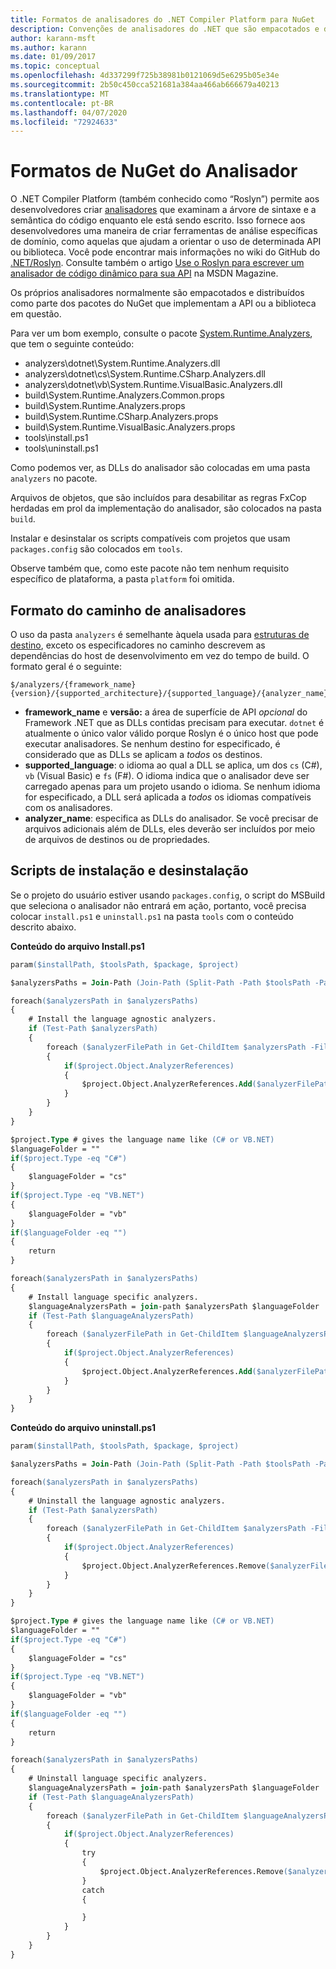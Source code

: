 ```yaml
---
title: Formatos de analisadores do .NET Compiler Platform para NuGet
description: Convenções de analisadores do .NET que são empacotados e distribuídos com pacotes do NuGet que implementam uma API ou biblioteca.
author: karann-msft
ms.author: karann
ms.date: 01/09/2017
ms.topic: conceptual
ms.openlocfilehash: 4d337299f725b38981b0121069d5e6295b05e34e
ms.sourcegitcommit: 2b50c450cca521681a384aa466ab666679a40213
ms.translationtype: MT
ms.contentlocale: pt-BR
ms.lasthandoff: 04/07/2020
ms.locfileid: "72924633"
---
```

# <a name="analyzer-nuget-formats"></a>Formatos de NuGet do Analisador

O .NET Compiler Platform (também conhecido como “Roslyn”) permite aos desenvolvedores criar [analisadores](https://github.com/dotnet/roslyn/wiki/How-To-Write-a-C%23-Analyzer-and-Code-Fix) que examinam a árvore de sintaxe e a semântica do código enquanto ele está sendo escrito. Isso fornece aos desenvolvedores uma maneira de criar ferramentas de análise específicas de domínio, como aquelas que ajudam a orientar o uso de determinada API ou biblioteca. Você pode encontrar mais informações no wiki do GitHub do [.NET/Roslyn](https://github.com/dotnet/roslyn/wiki). Consulte também o artigo [Use o Roslyn para escrever um analisador de código dinâmico para sua API](https://msdn.microsoft.com/magazine/dn879356.aspx) na MSDN Magazine.

Os próprios analisadores normalmente são empacotados e distribuídos como parte dos pacotes do NuGet que implementam a API ou a biblioteca em questão.

Para ver um bom exemplo, consulte o pacote [System.Runtime.Analyzers](https://www.nuget.org/packages/System.Runtime.Analyzers), que tem o seguinte conteúdo:

- analyzers\dotnet\System.Runtime.Analyzers.dll
- analyzers\dotnet\cs\System.Runtime.CSharp.Analyzers.dll
- analyzers\dotnet\vb\System.Runtime.VisualBasic.Analyzers.dll
- build\System.Runtime.Analyzers.Common.props
- build\System.Runtime.Analyzers.props
- build\System.Runtime.CSharp.Analyzers.props
- build\System.Runtime.VisualBasic.Analyzers.props
- tools\install.ps1
- tools\uninstall.ps1

Como podemos ver, as DLLs do analisador são colocadas em uma pasta `analyzers` no pacote.

Arquivos de objetos, que são incluídos para desabilitar as regras FxCop herdadas em prol da implementação do analisador, são colocados na pasta `build`.

Instalar e desinstalar os scripts compatíveis com projetos que usam `packages.config` são colocados em `tools`.

Observe também que, como este pacote não tem nenhum requisito específico de plataforma, a pasta `platform` foi omitida.


## <a name="analyzers-path-format"></a>Formato do caminho de analisadores

O uso da pasta `analyzers` é semelhante àquela usada para [estruturas de destino](../create-packages/supporting-multiple-target-frameworks.md), exceto os especificadores no caminho descrevem as dependências do host de desenvolvimento em vez do tempo de build. O formato geral é o seguinte:

    $/analyzers/{framework_name}{version}/{supported_architecture}/{supported_language}/{analyzer_name}.dll

- **framework_name** e **versão:** a área de superfície de API *opcional* do Framework .NET que as DLLs contidas precisam para executar. `dotnet` é atualmente o único valor válido porque Roslyn é o único host que pode executar analisadores. Se nenhum destino for especificado, é considerado que as DLLs se aplicam a *todos* os destinos.
- **supported_language**: o idioma ao qual a DLL se aplica, um dos `cs` (C#), `vb` (Visual Basic) e `fs` (F#). O idioma indica que o analisador deve ser carregado apenas para um projeto usando o idioma. Se nenhum idioma for especificado, a DLL será aplicada a *todos* os idiomas compatíveis com os analisadores.
- **analyzer_name**: especifica as DLLs do analisador. Se você precisar de arquivos adicionais além de DLLs, eles deverão ser incluídos por meio de arquivos de destinos ou de propriedades.


## <a name="install-and-uninstall-scripts"></a>Scripts de instalação e desinstalação

Se o projeto do usuário estiver usando `packages.config`, o script do MSBuild que seleciona o analisador não entrará em ação, portanto, você precisa colocar `install.ps1` e `uninstall.ps1` na pasta `tools` com o conteúdo descrito abaixo.

**Conteúdo do arquivo Install.ps1**

```ps
param($installPath, $toolsPath, $package, $project)

$analyzersPaths = Join-Path (Join-Path (Split-Path -Path $toolsPath -Parent) "analyzers" ) * -Resolve

foreach($analyzersPath in $analyzersPaths)
{
    # Install the language agnostic analyzers.
    if (Test-Path $analyzersPath)
    {
        foreach ($analyzerFilePath in Get-ChildItem $analyzersPath -Filter *.dll)
        {
            if($project.Object.AnalyzerReferences)
            {
                $project.Object.AnalyzerReferences.Add($analyzerFilePath.FullName)
            }
        }
    }
}

$project.Type # gives the language name like (C# or VB.NET)
$languageFolder = ""
if($project.Type -eq "C#")
{
    $languageFolder = "cs"
}
if($project.Type -eq "VB.NET")
{
    $languageFolder = "vb"
}
if($languageFolder -eq "")
{
    return
}

foreach($analyzersPath in $analyzersPaths)
{
    # Install language specific analyzers.
    $languageAnalyzersPath = join-path $analyzersPath $languageFolder
    if (Test-Path $languageAnalyzersPath)
    {
        foreach ($analyzerFilePath in Get-ChildItem $languageAnalyzersPath -Filter *.dll)
        {
            if($project.Object.AnalyzerReferences)
            {
                $project.Object.AnalyzerReferences.Add($analyzerFilePath.FullName)
            }
        }
    }
}
```


**Conteúdo do arquivo uninstall.ps1**

```ps
param($installPath, $toolsPath, $package, $project)

$analyzersPaths = Join-Path (Join-Path (Split-Path -Path $toolsPath -Parent) "analyzers" ) * -Resolve

foreach($analyzersPath in $analyzersPaths)
{
    # Uninstall the language agnostic analyzers.
    if (Test-Path $analyzersPath)
    {
        foreach ($analyzerFilePath in Get-ChildItem $analyzersPath -Filter *.dll)
        {
            if($project.Object.AnalyzerReferences)
            {
                $project.Object.AnalyzerReferences.Remove($analyzerFilePath.FullName)
            }
        }
    }
}

$project.Type # gives the language name like (C# or VB.NET)
$languageFolder = ""
if($project.Type -eq "C#")
{
    $languageFolder = "cs"
}
if($project.Type -eq "VB.NET")
{
    $languageFolder = "vb"
}
if($languageFolder -eq "")
{
    return
}

foreach($analyzersPath in $analyzersPaths)
{
    # Uninstall language specific analyzers.
    $languageAnalyzersPath = join-path $analyzersPath $languageFolder
    if (Test-Path $languageAnalyzersPath)
    {
        foreach ($analyzerFilePath in Get-ChildItem $languageAnalyzersPath -Filter *.dll)
        {
            if($project.Object.AnalyzerReferences)
            {
                try
                {
                    $project.Object.AnalyzerReferences.Remove($analyzerFilePath.FullName)
                }
                catch
                {

                }
            }
        }
    }
}
```
